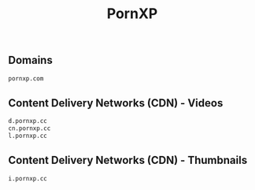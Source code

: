 


<h1 align="center">PornXP</h1>  

<br>

## Domains


```html
pornxp.com
```  


## Content Delivery Networks (CDN) - Videos


```html
d.pornxp.cc
cn.pornxp.cc
l.pornxp.cc
```  


## Content Delivery Networks (CDN) - Thumbnails


```html
i.pornxp.cc
```  

